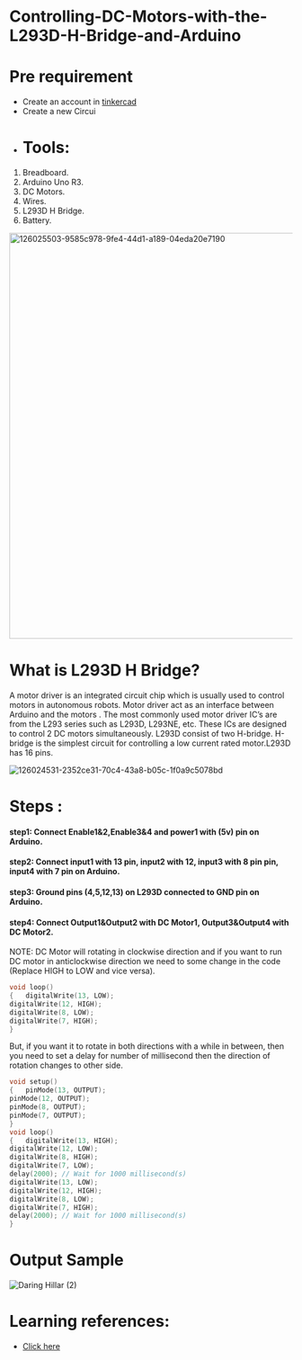 # Controlling-DC-Motors-with-the-L293D-H-Bridge-and-Arduino
# Pre requirement 
* Create an account in [tinkercad](https://www.tinkercad.com/) 
* Create a new Circui 
* # Tools:
1. Breadboard.
2. Arduino Uno R3.
3. DC Motors.
4. Wires.
5. L293D H Bridge.
6. Battery.

<img width="722" alt="126025503-9585c978-9fe4-44d1-a189-04eda20e7190" src="https://user-images.githubusercontent.com/85815581/126887332-4b96ce6c-5ab2-4187-a206-d7ad7e91fa57.png">

  
# What is L293D H Bridge? 
A motor driver is an integrated circuit chip which is usually used to control motors in autonomous robots. Motor driver act as an interface between Arduino and the motors . The most commonly used motor driver IC’s are from the L293 series such as L293D, L293NE, etc. These ICs are designed to control 2 DC motors simultaneously. L293D consist of two H-bridge. H-bridge is the simplest circuit for controlling a low current rated motor.L293D has 16 pins.

![126024531-2352ce31-70c4-43a8-b05c-1f0a9c5078bd](https://user-images.githubusercontent.com/86169417/126885693-eda3444c-3c2e-4d5d-ba8b-328e36831b49.png)  

# Steps :
#### step1: Connect Enable1&amp;2,Enable3&amp;4 and power1 with (5v) pin on Arduino.
#### step2: Connect input1 with 13 pin, input2 with 12, input3 with 8 pin pin, input4 with 7 pin on Arduino.
#### step3: Ground pins (4,5,12,13) on L293D connected to GND pin on Arduino.
#### step4: Connect Output1&amp;Output2 with DC Motor1, Output3&amp;Output4 with DC Motor2. 
NOTE: DC Motor will rotating in clockwise direction and if you want to run DC motor in anticlockwise direction we need to some change in the code (Replace HIGH to LOW and vice versa).
```c++ 
void loop()
{   digitalWrite(13, LOW); 
digitalWrite(12, HIGH);  
digitalWrite(8, LOW); 
digitalWrite(7, HIGH);  
}
``` 
But, if you want it to rotate in both directions with a while in between, then you need to set a delay for number of millisecond then the direction of rotation changes to other side. 
```c++
void setup() 
{   pinMode(13, OUTPUT); 
pinMode(12, OUTPUT);  
pinMode(8, OUTPUT);  
pinMode(7, OUTPUT);
} 
void loop() 
{   digitalWrite(13, HIGH); 
digitalWrite(12, LOW); 
digitalWrite(8, HIGH); 
digitalWrite(7, LOW); 
delay(2000); // Wait for 1000 millisecond(s)  
digitalWrite(13, LOW);   
digitalWrite(12, HIGH);  
digitalWrite(8, LOW);  
digitalWrite(7, HIGH);  
delay(2000); // Wait for 1000 millisecond(s)  
} 
``` 
# Output Sample 
![Daring Hillar (2)](https://user-images.githubusercontent.com/86169417/126885789-1774cd0a-1eb1-4e61-ac2e-5bf00c7379e2.png) 
# Learning references: 
* [Click here](https://www.youtube.com/watch?v=qJeAo4zo0IY)
